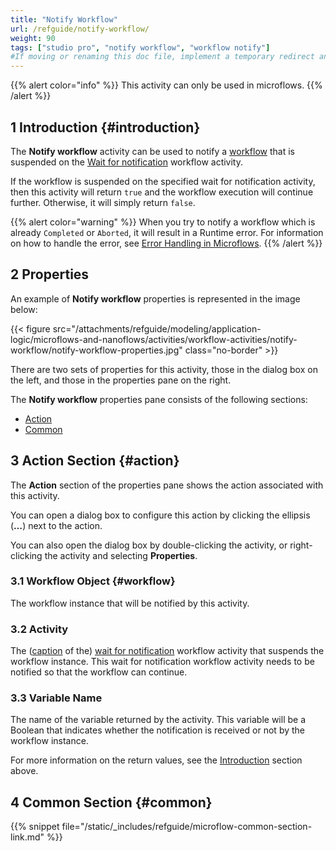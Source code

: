 ```yaml
---
title: "Notify Workflow"
url: /refguide/notify-workflow/
weight: 90
tags: ["studio pro", "notify workflow", "workflow notify"]
#If moving or renaming this doc file, implement a temporary redirect and let the respective team know they should update the URL in the product. See Mapping to Products for more details.
---
```


{{% alert color="info" %}}
This activity can only be used in microflows.
{{% /alert %}}

## 1 Introduction {#introduction}

The **Notify workflow** activity can be used to notify a [workflow](/refguide/workflows/) that is suspended on the [Wait for notification](/refguide/wait-for-notification/) workflow activity.

If the workflow is suspended on the specified wait for notification activity, then this activity will return `true` and the workflow execution will continue further. Otherwise, it will simply return `false`.

{{% alert color="warning" %}}
When you try to notify a workflow which is already `Completed` or `Aborted`, it will result in a Runtime error. For information on how to handle the error, see [Error Handling in Microflows](/refguide/error-handling-in-microflows/).
{{% /alert %}}

## 2 Properties

An example of **Notify workflow** properties is represented in the image below:

{{< figure src="/attachments/refguide/modeling/application-logic/microflows-and-nanoflows/activities/workflow-activities/notify-workflow/notify-workflow-properties.jpg" class="no-border" >}}

There are two sets of properties for this activity, those in the dialog box on the left, and those in the properties pane on the right.

The **Notify workflow** properties pane consists of the following sections:

* [Action](#action)
* [Common](#common)

## 3 Action Section {#action}

The **Action** section of the properties pane shows the action associated with this activity.

You can open a dialog box to configure this action by clicking the ellipsis (**…**) next to the action.

You can also open the dialog box by double-clicking the activity, or right-clicking the activity and selecting **Properties**.

### 3.1 Workflow Object {#workflow}

The workflow instance that will be notified by this activity.

### 3.2 Activity

The ([caption](/refguide/wait-for-notification/#general) of the) [wait for notification](/refguide/wait-for-notification/) workflow activity that suspends the workflow instance. This wait for notification workflow activity needs to be notified so that the workflow can continue.

### 3.3 Variable Name

The name of the variable returned by the activity. This variable will be a Boolean that indicates whether the notification is received or not by the workflow instance.

For more information on the return values, see the [Introduction](#introduction) section above.

## 4 Common Section {#common}

{{% snippet file="/static/_includes/refguide/microflow-common-section-link.md" %}}
